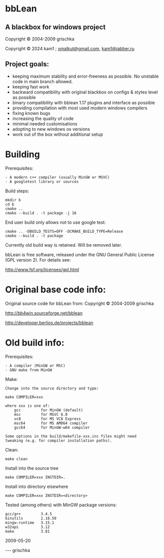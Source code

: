 # bbLean

## A blackbox for windows project

Copyright © 2004-2009 grischka

Copyright © 2024 kam1  ; xmalkut@gmail.com, kam1@jabber.ru

## Project goals:
- keeping maximum stability and error-freeness as possible. No unstable code in main branch allowed.
- keeping fast work
- backward compatibility with original blackbox on configs & stytes level as possible
- binary compatibility with bblean 1.17 plugins and interface as possible
- providing compilation with most used modern windows compilers
- fixing known bugs
- increasing the quality of code
- minimal needed customisations
- adopting to new windows os versions
- work out of the box without additional setup

# Building

Prerequisites:

    - A modern c++ compiler (usually MinGW or MSVC)
    - A googletest library or sources

  Build steps:
  
    mkdir b
    cd b
    cmake .. 
    cmake --build . -t package -j 16 

  End user build only allows not to use google test:
  
    cmake .. -DBUILD_TESTS=OFF -DCMAKE_BUILD_TYPE=Release
    cmake --build . -t package

Currently old build way is retained. Will be removed later.

bbLean is free software, released under the GNU General Public
License (GPL version 2). For details see:

http://www.fsf.org/licenses/gpl.html

# Original base code info:

Original source code for bbLean from:
Copyright © 2004-2009 grischka

http://bb4win.sourceforge.net/bblean

http://developer.berlios.de/projects/bblean 

# Old build info:

  Prerequisites:
  
    - A compiler (MinGW or MSC)
    - GNU make from MinGW

  Make:
  
    Change into the source directory and type:

    make COMPILER=xxx

    where xxx is one of:
        gcc         for MinGW (default)
        msc         for MSVC 6.0
        vc8         for MS VC8 Express
        msc64       for MS AMD64 compiler
        gcc64       for MinGW-w64 compiler

    Some options in the build/makefile-xxx.inc files might need
    tweaking (e.g. for compiler installation paths).

  Clean:
  
    make clean

  Install into the source tree
  
    make COMPILER=xxx INSTDIR=.

  Install into directory elsewhere
  
    make COMPILER=xxx INSTDIR=<directory>

  Tested (among others) with MinGW package versions:
  
    gcc/g++         3.4.5
    binutils        2.18.50
    mingw-runtime   3.15.1
    w32api          3.12
    make            3.81

  2009-05-20

  --- grischka
